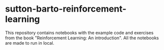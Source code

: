 # sutton-barto-reinforcement-learning
This repository contains notebooks with the example code and exercises from the book "Reinforcement Learning: An introduction". All the notebooks are made to run in local.
